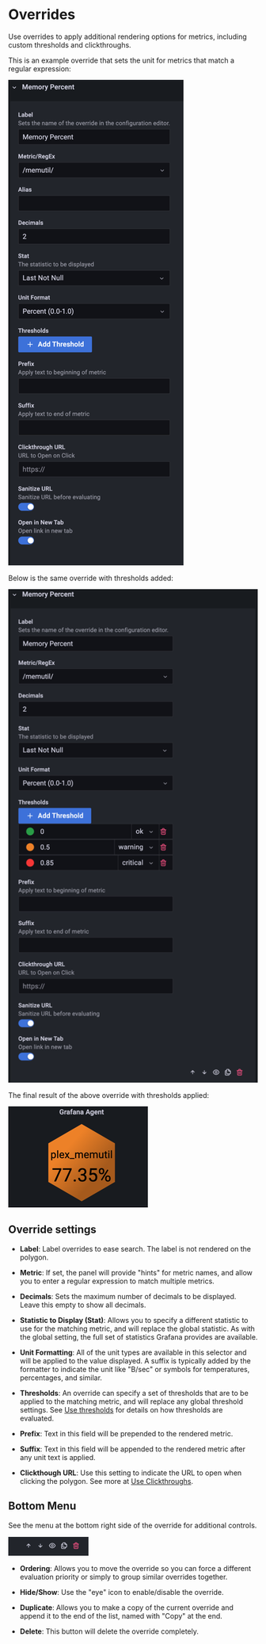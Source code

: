 # Overrides

Use overrides to apply additional rendering options for metrics, including custom thresholds and clickthroughs. 

This is an example override that sets the unit for metrics that match a regular expression:

![Override without Thresholds](https://raw.githubusercontent.com/grafana/grafana-polystat-panel/v2.x/src/img/screenshots/polystat-v2-overrides-no-thresholds.png)

Below is the same override with thresholds added:

![Override with Thresholds](https://raw.githubusercontent.com/grafana/grafana-polystat-panel/v2.x/src/img/screenshots/polystat-v2-overrides-with-thresholds.png)

The final result of the above override with thresholds applied:

![Override with Thresholds Rendered](https://raw.githubusercontent.com/grafana/grafana-polystat-panel/v2.x/src/img/screenshots/polystat-v2-overrides-rendered-thresholds.png)

## Override settings

- **Label**: Label overrides to ease search. The label is not rendered on the polygon.

- **Metric**: If set, the panel will provide "hints" for metric names, and allow you to enter a regular expression to match multiple metrics.

- **Decimals**: Sets the maximum number of decimals to be displayed. Leave this empty to show all decimals.

- **Statistic to Display (Stat)**: Allows you to specify a different statistic to use for the matching metric, and will replace the global statistic. As with the global setting, the full set of statistics Grafana provides are available.

- **Unit Formatting**: All of the unit types are available in this selector and will be applied to the value displayed. A suffix is typically added by the formatter to indicate the unit like "B/sec" or symbols for temperatures, percentages, and similar.

- **Thresholds**: An override can specify a set of thresholds that are to be applied to the matching metric, and will replace any global threshold settings. See [Use thresholds](./Polystat-docs-thresholds.md) for details on how thresholds are evaluated.

- **Prefix**: Text in this field will be prepended to the rendered metric.

- **Suffix**: Text in this field will be appended to the rendered metric after any unit text is applied.

- **Clickthough URL**: Use this setting to indicate the URL to open when clicking the polygon. See more at [Use Clickthroughs](./Polystat-docs-clickthroughurl.md).

## Bottom Menu

See the menu at the bottom right side of the override for additional controls.

![Override Menu](https://raw.githubusercontent.com/grafana/grafana-polystat-panel/v2.x/src/img/screenshots/polystat-v2-override-bottom-menu.png)

- **Ordering**: Allows you to move the override so you can force a different evaluation priority or simply to group similar overrides together.

- **Hide/Show**: Use the "eye" icon to enable/disable the override.

- **Duplicate**: Allows you to make a copy of the current override and append it to the end of the list, named with "Copy" at the end.

- **Delete**: This button will delete the override completely.